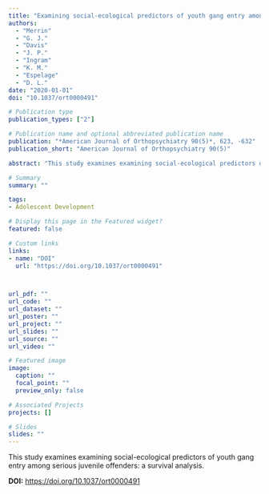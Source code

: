 ```yaml
---
title: "Examining social-ecological predictors of youth gang entry among serious juvenile offenders: A survival analysis"
authors:
  - "Merrin"
  - "G. J."
  - "Davis"
  - "J. P."
  - "Ingram"
  - "K. M."
  - "Espelage"
  - "D. L."
date: "2020-01-01"
doi: "10.1037/ort0000491"

# Publication type
publication_types: ["2"]

# Publication name and optional abbreviated publication name
publication: "*American Journal of Orthopsychiatry 90(5)*, 623, -632"
publication_short: "American Journal of Orthopsychiatry 90(5)"

abstract: "This study examines examining social-ecological predictors of youth gang entry among serious juvenile offenders: a survival analysis."

# Summary
summary: ""

tags:
- Adolescent Development

# Display this page in the Featured widget?
featured: false

# Custom links
links:
- name: "DOI"
  url: "https://doi.org/10.1037/ort0000491"



url_pdf: ""
url_code: ""
url_dataset: ""
url_poster: ""
url_project: ""
url_slides: ""
url_source: ""
url_video: ""

# Featured image
image:
  caption: ""
  focal_point: ""
  preview_only: false

# Associated Projects
projects: []

# Slides
slides: ""
---
```


This study examines examining social-ecological predictors of youth gang entry among serious juvenile offenders: a survival analysis.



**DOI:** https://doi.org/10.1037/ort0000491

